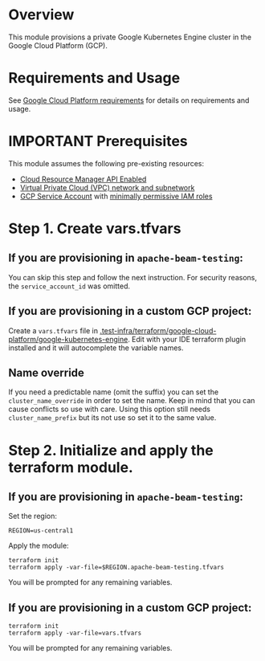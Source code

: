 <!--
    Licensed to the Apache Software Foundation (ASF) under one
    or more contributor license agreements.  See the NOTICE file
    distributed with this work for additional information
    regarding copyright ownership.  The ASF licenses this file
    to you under the Apache License, Version 2.0 (the
    "License"); you may not use this file except in compliance
    with the License.  You may obtain a copy of the License at

      http://www.apache.org/licenses/LICENSE-2.0

    Unless required by applicable law or agreed to in writing,
    software distributed under the License is distributed on an
    "AS IS" BASIS, WITHOUT WARRANTIES OR CONDITIONS OF ANY
    KIND, either express or implied.  See the License for the
    specific language governing permissions and limitations
    under the License.
-->

# Overview

This module provisions a private Google Kubernetes Engine cluster in the
Google Cloud Platform (GCP).

# Requirements and Usage

See [Google Cloud Platform requirements](../../google-cloud-platform/README.md)
for details on requirements and usage.

# IMPORTANT Prerequisites

This module assumes the following pre-existing resources:

- [Cloud Resource Manager API Enabled](https://console.cloud.google.com/apis/library/cloudresourcemanager.googleapis.com)
- [Virtual Private Cloud (VPC) network and subnetwork](https://cloud.google.com/vpc/docs/create-modify-vpc-networks)
- [GCP Service Account](https://cloud.google.com/iam/docs/service-accounts-create) with [minimally permissive IAM roles](https://cloud.google.com/kubernetes-engine/docs/how-to/hardening-your-cluster#use_least_privilege_sa)

# Step 1. Create vars.tfvars

## If you are provisioning in `apache-beam-testing`:

You can skip this step and follow the next instruction. For security reasons,
the `service_account_id` was omitted.

## If you are provisioning in a custom GCP project:

Create a `vars.tfvars` file
in [.test-infra/terraform/google-cloud-platform/google-kubernetes-engine](.).
Edit with your IDE terraform plugin installed and it will autocomplete the
variable names.

## Name override
If you need a predictable name (omit the suffix) you can set the `cluster_name_override` in order to set the name. Keep in mind that you can cause conflicts so use with care. Using this option still needs `cluster_name_prefix` but its not use so set it to the same value.

# Step 2. Initialize and apply the terraform module.

## If you are provisioning in `apache-beam-testing`:

Set the region:
```
REGION=us-central1
```

Apply the module:
```
terraform init
terraform apply -var-file=$REGION.apache-beam-testing.tfvars
```

You will be prompted for any remaining variables.

## If you are provisioning in a custom GCP project:

```
terraform init
terraform apply -var-file=vars.tfvars
```

You will be prompted for any remaining variables.